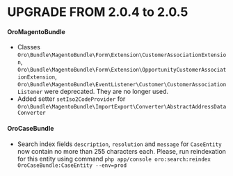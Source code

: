UPGRADE FROM 2.0.4 to 2.0.5
===========================

#### OroMagentoBundle

* Classes `Oro\Bundle\MagentoBundle\Form\Extension\CustomerAssociationExtension`, `Oro\Bundle\MagentoBundle\Form\Extension\OpportunityCustomerAssociationExtension`, `Oro\Bundle\MagentoBundle\EventListener\Customer\CustomerAssociationListener` were deprecated. They are no longer used.
* Added setter `setIso2CodeProvider` for `Oro\Bundle\MagentoBundle\ImportExport\Converter\AbstractAddressDataConverter`

#### OroCaseBundle
* Search index fields `description`, `resolution` and `message` for `CaseEntity` now contain no more than 255 characters
  each. Please, run reindexation for this entity using command
  `php app/console oro:search:reindex OroCaseBundle:CaseEntity --env=prod`
